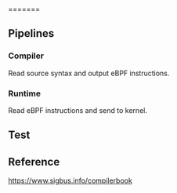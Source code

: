 =======
## Pipelines

### Compiler

Read source syntax and output eBPF instructions.

### Runtime

Read eBPF instructions and send to kernel.

## Test

## Reference

https://www.sigbus.info/compilerbook
